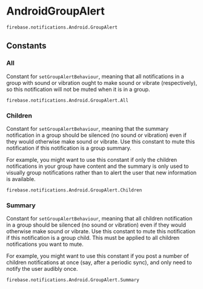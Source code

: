 # AndroidGroupAlert

```
firebase.notifications.Android.GroupAlert
```

## Constants

### All

Constant for `setGroupAlertBehaviour`, meaning that all notifications in a group with sound or vibration ought to make sound or vibrate (respectively), so this notification will not be muted when it is in a group.

```
firebase.notifications.Android.GroupAlert.All
```

### Children

Constant for `setGroupAlertBehaviour`, meaning that the summary notification in a group should be silenced (no sound or vibration) even if they would otherwise make sound or vibrate. Use this constant to mute this notification if this notification is a group summary.

For example, you might want to use this constant if only the children notifications in your group have content and the summary is only used to visually group notifications rather than to alert the user that new information is available.

```
firebase.notifications.Android.GroupAlert.Children
```

### Summary

Constant for `setGroupAlertBehaviour`, meaning that all children notification in a group should be silenced (no sound or vibration) even if they would otherwise make sound or vibrate. Use this constant to mute this notification if this notification is a group child. This must be applied to all children notifications you want to mute.

For example, you might want to use this constant if you post a number of children notifications at once (say, after a periodic sync), and only need to notify the user audibly once.
    
```
firebase.notifications.Android.GroupAlert.Summary
```